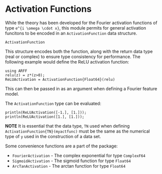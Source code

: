 # Activation Functions
While the theory has been developed for the Fourier activation functions of type
```e^{i \omega \cdot x}```, this module permits for general activation funcitons
to be encoded in an `ActivationFunction` data structure.  
```@docs
ActivationFunction
```
This structure encodes both the function, along with the return data type (real or complex) to ensure type consistency for performance.  The following example would define the ReLU activation function:
```@example 1
using ARFF
relu(z) = z*(z>0);
ReLUActivation = ActivationFunction{Float64}(relu)
```
This can then be passed in as an argument when defining a Fourier feature model.


The `ActivationFunction` type can be evaluated:
```@example 1
println(ReLUActivation([-1.], [1.]));
println(ReLUActivation([1.], [1.]));
```

**NOTE** It is essential that the data type, `TN` used when defining
`ActivationFunction{TN}(myactfunc)` must be the same as the numerical type of
`y` used in the construction of a data set.

Some convenience functions are a part of the package:
* `FourierActivation` - The complex exponential for type `ComplexF64`
* `SigmoidActivation` - The sigmoid function for type `Float64`
* `ArcTanActivation` - The arctan function for type `Float64`

